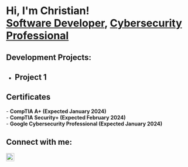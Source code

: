 <h1>Hi, I'm Christian! <br><a href="https://github.com/ctucker41">Software Developer</a>, <a href="https://www.linkedin.com/in/christian-tucker-55b423196/">Cybersecurity Professional</a>

<h2>Development Projects:</h2>

- <b>Project 1</b>
  - 

<h2>Certificates</h2>
- <b>CompTIA A+ (Expected January 2024)</b> <br> 
- <b>CompTIA Security+ (Expected February 2024)</b> <br>
- <b>Google Cybersecurity Professional (Expected January 2024)</b> <br>

<h2>Connect with me: </h2>

[<img align="left" alt="ChristianTucker | LinkedIn" width="22px" src="https://cdn.jsdelivr.net/npm/simple-icons@v3/icons/linkedin.svg" />][linkedin]

[linkedin]: https://linkedin.com/in/christian-tucker-55b423196/

<!--
**ctucker41/ctucker41** is a ✨ _special_ ✨ repository because its `README.md` (this file) appears on your GitHub profile.

Here are some ideas to get you started:

- 🔭 I’m currently working on ...
- 🌱 I’m currently learning ...
- 👯 I’m looking to collaborate on ...
- 🤔 I’m looking for help with ...
- 💬 Ask me about ...
- 📫 How to reach me: ...
- 😄 Pronouns: ...
- ⚡ Fun fact: ...
-->
